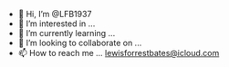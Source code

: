 - 👋 Hi, I’m @LFB1937
- 👀 I’m interested in ... 
- 🌱 I’m currently learning ...
- 💞️ I’m looking to collaborate on ...
- 📫 How to reach me ... lewisforrestbates@icloud.com

<!---
LFB1937/LFB1937 is a ✨ special ✨ repository because its `README.md` (this file) appears on your GitHub profile.
You can click the Preview link to take a look at your changes.
--->
